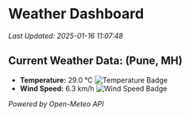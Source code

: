 
# Weather Dashboard

_Last Updated: 2025-01-16 11:07:48_

## Current Weather Data: (Pune, MH)
- **Temperature:** 29.0 °C ![Temperature Badge](https://img.shields.io/badge/Temperature-Medium%20Temp-green)
- **Wind Speed:** 6.3 km/h ![Wind Speed Badge](https://img.shields.io/badge/Wind%20Speed-Low%20Wind-blue)

*Powered by Open-Meteo API*
